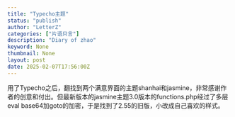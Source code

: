 ```yaml
---
title: "Typecho主题"
status: "publish"
author: "LetterZ"
categories: ["片语只言"]
description: "Diary of zhao"
keyword: None
thumbnail: None
layout: post 
date: 2025-02-07T17:56:00Z
---
```

用了Typecho之后，翻找到两个满意界面的主题shanhai和jasmine，非常感谢作者的创意和付出。但最新版本的jasmine主题3.0版本的functions.php经过了多层eval base64加goto的加密，于是找到了2.55的旧版，小改成自己喜欢的样式。